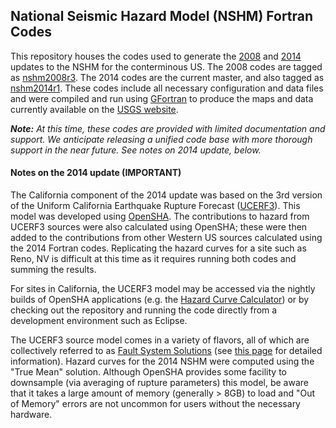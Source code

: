 ## National Seismic Hazard Model (NSHM) Fortran Codes

This repository houses the codes used to generate the [2008](http://pubs.usgs.gov/of/2008/1128/) and [2014](http://pubs.usgs.gov/of/2014/1091/) updates to the NSHM for the conterminous US. The 2008 codes are tagged as [nshm2008r3](https://github.com/usgs/nshmp-haz-fortran/tree/nshm2008r3). The 2014 codes are the current master, and also tagged as [nshm2014r1](https://github.com/usgs/nshmp-haz-fortran/tree/nshm2014r1). These codes include all necessary configuration and data files and were compiled and run using [GFortran](http://gcc.gnu.org/fortran/) to produce the maps and data currently available on the [USGS website](http://earthquake.usgs.gov/hazards/products/conterminous/).

*__Note:__ At this time, these codes are provided with limited documentation and support. We anticipate releasing a unified code base with more thorough support in the near future. See notes on 2014 update, below.*

#### Notes on the 2014 update (IMPORTANT)

The California component of the 2014 update was based on the 3rd version of the Uniform California Earthquake Rupture Forecast ([UCERF3](http://pubs.usgs.gov/of/2013/1165/)). This model was developed using [OpenSHA](http://www.opensha.org). The contributions to hazard from UCERF3 sources were also calculated using OpenSHA; these were then added to the contributions from other Western US sources calculated using the 2014 Fortran codes. Replicating the hazard curves for a site such as Reno, NV is difficult at this time as it requires running both codes and summing the results.

For sites in California, the UCERF3 model may be accessed via the nightly builds of OpenSHA applications (e.g. the [Hazard Curve Calculator](http://www.opensha.org/apps-HazardCurveLocal)) or by checking out the repository and running the code directly from a development environment such as Eclipse.

The UCERF3 source model comes in a variety of flavors, all of which are collectively referred to as [Fault System Solutions](http://opensha.usc.edu/trac/wiki/UCERF3FaultSystemSolutions) (see [this page](http://opensha.usc.edu/trac/wiki/UCERF3FaultSystemSolutions) for detailed information). Hazard curves for the 2014 NSHM were computed using the "True Mean" solution. Although OpenSHA provides some facility to downsample (via averaging of rupture parameters) this model, be aware that it takes a large amount of memory (generally > 8GB) to load and "Out of Memory" errors are not uncommon for users without the necessary hardware.

